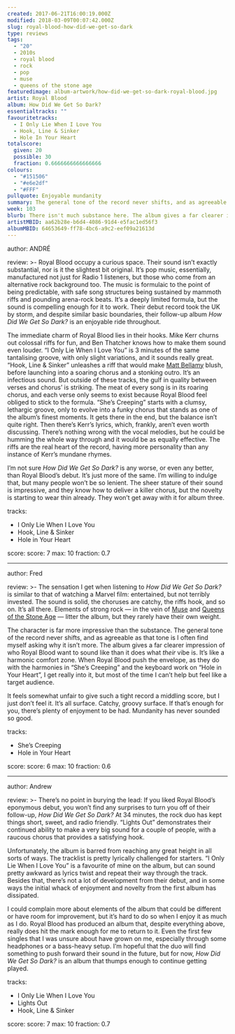 ```yaml
---
created: 2017-06-21T16:00:19.000Z
modified: 2018-03-09T00:07:42.000Z
slug: royal-blood-how-did-we-get-so-dark
type: reviews
tags:
  - "20"
  - 2010s
  - royal blood
  - rock
  - pop
  - muse
  - queens of the stone age
featuredimage: album-artwork/how-did-we-get-so-dark-royal-blood.jpg
artist: Royal Blood
album: How Did We Get So Dark?
essentialtracks: ""
favouritetracks:
  - I Only Lie When I Love You
  - Hook, Line & Sinker
  - Hole In Your Heart
totalscore:
  given: 20
  possible: 30
  fraction: 0.6666666666666666
colours:
  - "#151506"
  - "#e6e2df"
  - "#FFF"
pullquote: Enjoyable mundanity
summary: The general tone of the record never shifts, and as agreeable as that tone is I often find myself asking why it isn’t more. The album gives a far clearer impression of who Royal Blood want to sound like than it does what their vibe is.
week: 103
blurb: There isn't much substance here. The album gives a far clearer impression of who Royal Blood want to sound like than it does what their actual vibe is.
artistMBID: aa62b28e-b6d4-4086-91d4-e5fac1ed56f3
albumMBID: 64653649-ff78-4bc6-a9c2-eef09a21613d
---
```

author: ANDRÉ

review: >-
  Royal Blood occupy a curious space. Their sound isn’t exactly substantial, nor is it the slightest bit original. It’s pop music, essentially, manufactured not just for Radio 1 listeners, but those who come from an alternative rock background too. The music is formulaic to the point of being predictable, with safe song structures being sustained by mammoth riffs and pounding arena-rock beats. It’s a deeply limited formula, but the sound is compelling enough for it to work. Their debut record took the UK by storm, and despite similar basic boundaries, their follow-up album *How Did We Get So Dark?* is an enjoyable ride throughout.

  The immediate charm of Royal Blood lies in their hooks. Mike Kerr churns out colossal riffs for fun, and Ben Thatcher knows how to make them sound even louder. “I Only Lie When I Love You” is 3 minutes of the same tantalising groove, with only slight variations, and it sounds really great. “Hook, Line & Sinker” unleashes a riff that would make [Matt Bellamy](https://www.youtube.com/watch?v=e2HYpLLL9c8) blush, before launching into a soaring chorus and a stonking outro. It’s an infectious sound. But outside of these tracks, the gulf in quality between verses and chorus’ is striking. The meat of every song is in its roaring chorus, and each verse only seems to exist because Royal Blood feel obliged to stick to the formula. “She’s Creeping” starts with a clumsy, lethargic groove, only to evolve into a funky chorus that stands as one of the album’s finest moments. It gets there in the end, but the balance isn’t quite right. Then there’s Kerr’s lyrics, which, frankly, aren’t even worth discussing. There’s nothing wrong with the vocal melodies, but he could be humming the whole way through and it would be as equally effective. The riffs are the real heart of the record, having more personality than any instance of Kerr’s mundane rhymes.

  I’m not sure *How Did We Get So Dark?* is any worse, or even any better, than Royal Blood’s debut. It’s just more of the same. I’m willing to indulge that, but many people won’t be so lenient. The sheer stature of their sound is impressive, and they know how to deliver a killer chorus, but the novelty is starting to wear thin already. They won’t get away with it for album three.

tracks:
  - I Only Lie When I Love You
  - ­Hook, Line & Sinker
  - ­Hole in Your Heart

score:
  score: 7
  max: 10
  fraction: 0.7

---
author: Fred

review: >-
  The sensation I get when listening to *How Did We Get So Dark?* is similar to that of watching a Marvel film: entertained, but not terribly invested. The sound is solid, the choruses are catchy, the riffs hook, and so on. It’s all there. Elements of strong rock — in the vein of [Muse](<reviews/muse-origin-of-symmetry/>) and [Queens of the Stone Age](<reviews/like-clockwork/>) — litter the album, but they rarely have their own weight. 
  
  The character is far more impressive than the substance. The general tone of the record never shifts, and as agreeable as that tone is I often find myself asking why it isn’t more. The album gives a far clearer impression of who Royal Blood want to sound like than it does what *their* vibe is. It’s like a harmonic comfort zone. When Royal Blood push the envelope, as they do with the harmonies in “She’s Creeping” and the keyboard work on “Hole in Your Heart”, I get really into it, but most of the time I can’t help but feel like a target audience. 
  
  It feels somewhat unfair to give such a tight record a middling score, but I just don’t feel it. It’s all surface. Catchy, groovy surface. If that’s enough for you, there’s plenty of enjoyment to be had. Mundanity has never sounded so good.

tracks:
  - She’s Creeping
  - ­Hole in Your Heart

score:
  score: 6
  max: 10
  fraction: 0.6

---
author: Andrew

review: >-
  There’s no point in burying the lead: If you liked Royal Blood’s eponymous debut, you won’t find any surprises to turn you off of their follow-up, *How Did We Get So Dark?* At 34 minutes, the rock duo has kept things short, sweet, and radio friendly. “Lights Out” demonstrates their continued ability to make a very big sound for a couple of people, with a raucous chorus that provides a satisfying hook. 
  
  Unfortunately, the album is barred from reaching any great height in all sorts of ways. The tracklist is pretty lyrically challenged for starters. “I Only Lie When I Love You” is a favourite of mine on the album, but can sound pretty awkward as lyrics twist and repeat their way through the track. Besides that, there’s not a lot of development from their debut, and in some ways the initial whack of enjoyment and novelty from the first album has dissipated. 
  
  I could complain more about elements of the album that could be different or have room for improvement, but it’s hard to do so when I enjoy it as much as I do. Royal Blood has produced an album that, despite everything above, really does hit the mark enough for me to return to it. Even the first few singles that I was unsure about have grown on me, especially through some headphones or a bass-heavy setup. I’m hopeful that the duo will find something to push forward their sound in the future, but for now, *How Did We Get So Dark?* is an album that thumps enough to continue getting played.

tracks:
  - I Only Lie When I Love You
  - ­Lights Out
  - ­Hook, Line & Sinker

score:
  score: 7
  max: 10
  fraction: 0.7
